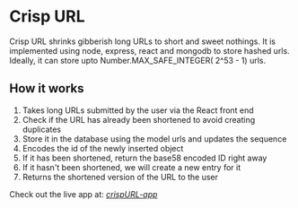 # Crisp URL

Crisp URL shrinks gibberish long URLs to short and sweet nothings. It is implemented using node, express, react and mongodb to store hashed urls. Ideally, it can store upto Number.MAX_SAFE_INTEGER( 2^53 - 1) urls.

## How it works
1. Takes long URLs submitted by the user via the React front end
2. Check if the URL has already been shortened to avoid creating duplicates
3. Store it in the database using the model urls and updates the sequence
4. Encodes the id of the newly inserted object
5. If it has been shortened, return the base58 encoded ID right away
6. If it hasn't been shortened, we will create a new entry for it
7. Returns the shortened version of the URL to the user

Check out the live app at: [*crispURL-app*](https://crispurl.herokuapp.com/)
